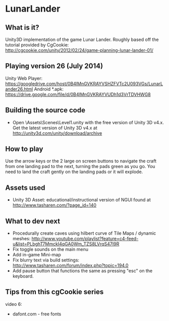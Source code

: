 LunarLander
===========

What is it?
-----------
Unity3D implementation of the game Lunar Lander. Roughly based off the tutorial provided by CgCookie: http://cgcookie.com/unity/2012/02/24/game-planning-lunar-lander-01/

Playing version 26 (July 2014)
----------
Unity Web Player: https://googledrive.com/host/0B4lMnGVKRAYVSHZFVTc2U093VGs/LunarLander26.html
Android *.apk: https://drive.google.com/file/d/0B4lMnGVKRAYVUDh1d3VrTDVHWG8

Building the source code
------------
- Open \Assets\Scenes\Level1.unity with the free version of Unity 3D v4.x. Get the latest version of Unity 3D v4.x at http://unity3d.com/unity/download/archive

How to play
-----------
Use the arrow keys or the 2 large on screen buttons to navigate the craft from one landing pad to the next, turning the pads green as you go. You need to land the craft gently on the landing pads or it will explode.

Assets used
-----------
- Unity 3D Asset: educational/instructional version of NGUI found at http://www.tasharen.com/?page_id=140

What to dev next
----------------
- Procedurally create caves using hilbert curve of Tile Maps / dynamic meshes: http://www.youtube.com/playlist?feature=c4-feed-u&list=PLbghT7MmckI4qGA0Wm_TZS8LVrqS47I9R
- Fix toggle sounds on the main menu
- Add in-game Mini-map
- Fix blurry text via build settings: http://www.tasharen.com/forum/index.php?topic=194.0
- Add pause button that functions the same as pressing "esc" on the keyboard.

Tips from this cgCookie series
------------------------------
video 6:
- dafont.com - free fonts